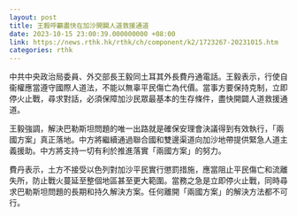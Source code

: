 ```yaml
---
layout: post
title: 王毅呼籲盡快在加沙開闢人道救援通道
date: 2023-10-15 23:00:39.000000000 +08:00
link: https://news.rthk.hk/rthk/ch/component/k2/1723267-20231015.htm
categories: rthk
---
```


中共中央政治局委員、外交部長王毅同土耳其外長費丹通電話。王毅表示，行使自衞權應當遵守國際人道法，不能以無辜平民傷亡為代價。當事方要保持克制，立即停火止戰，尋求對話，必須保障加沙民眾最基本的生存條件，盡快開闢人道救援通道。

王毅強調，解決巴勒斯坦問題的唯一出路就是確保安理會決議得到有效執行，「兩國方案」真正落地。中方將繼續通過聯合國和雙邊渠道向加沙地帶提供緊急人道主義援助。中方將支持一切有利於推進落實「兩國方案」的努力。

費丹表示，土方不接受以色列對加沙平民實行懲罰措施，應當阻止平民傷亡和流離失所，防止戰火蔓延至整個地區甚至更大範圍。當務之急是立即停火止戰，同時尋求巴勒斯坦問題的長期和持久解決方案。任何離開「兩國方案」的解決方法都不可行。
